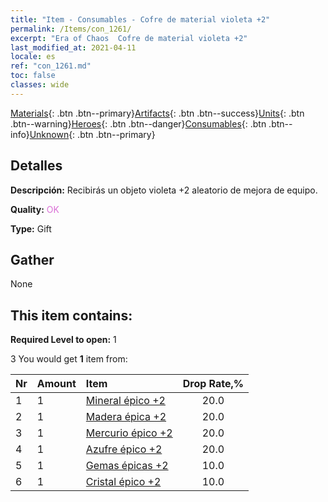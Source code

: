 ```yaml
---
title: "Item - Consumables - Cofre de material violeta +2"
permalink: /Items/con_1261/
excerpt: "Era of Chaos  Cofre de material violeta +2"
last_modified_at: 2021-04-11
locale: es
ref: "con_1261.md"
toc: false
classes: wide
---
```

 [Materials](/es/Items/){: .btn .btn--primary}[Artifacts](/es/Items/Artifacts/){: .btn .btn--success}[Units](/es/Items/Units/){: .btn .btn--warning}[Heroes](/es/Items/Heroes/){: .btn .btn--danger}[Consumables](/es/Items/Consumables/){: .btn .btn--info}[Unknown](/es/Items/Unknown/){: .btn .btn--primary}

## Detalles
 **Descripción:** Recibirás un objeto violeta +2 aleatorio de mejora de equipo.

 **Quality:** <span style="color: #DA70D6">OK</span>

 **Type:** Gift

## Gather

  None

## This item contains:

 **Required Level to open:** 1

 3 You would get **1** item  from:

  | Nr | Amount |     Item    | Drop Rate,% |
  |:---|:-------|:------------|:---------:|
  | 1 | 1 | [Mineral épico +2](/es/Items/mat_47/) | 20.0 | 
  | 2 | 1 | [Madera épica +2](/es/Items/mat_48/) | 20.0 | 
  | 3 | 1 | [Mercurio épico +2](/es/Items/mat_49/) | 20.0 | 
  | 4 | 1 | [Azufre épico +2](/es/Items/mat_50/) | 20.0 | 
  | 5 | 1 | [Gemas épicas +2](/es/Items/mat_51/) | 10.0 | 
  | 6 | 1 | [Cristal épico +2](/es/Items/mat_52/) | 10.0 | 
